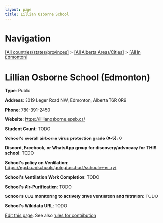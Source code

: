 ```yaml
---
layout: page
title: Lillian Osborne School
---
```

# Navigation

[[All countries/states/provinces]](../../..) > [[All Alberta Areas/Cities]](../..) > [[All In Edmonton]](..)

# Lillian Osborne School (Edmonton)

**Type**: Public

**Address**: 2019 Leger Road NW, Edmonton, Alberta T6R 0R9

**Phone**: 780-391-2450

**Website**: <https://lillianosborne.epsb.ca/>

**Student Count**: TODO

**School's overall airborne virus protection grade (0-5)**: 0

**Discord, Facebook, or WhatsApp group for discovery/advocacy for THIS school**: TODO

**School's policy on Ventilation**: <https://epsb.ca/schools/goingtoschool/schoolre-entry/>

**School's Ventilation Work Completion**: TODO

**School's Air-Purification**: TODO

**School's CO2 monitoring to actively drive ventilation and filtration**: TODO

**School's Wikidata URL**: TODO


[Edit this page](https://github.com/ventilate-schools/AB/edit/main/./Edmonton/Lillian_Osborne_School.md). See also [rules for contribution](../../../contribution-rules/)